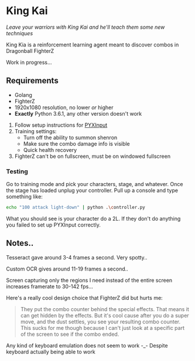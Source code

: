 # King Kai

*Leave your warriors with King Kai and he'll teach them some new techniques*

King Kia is a reinforcement learning agent meant to discover combos in Dragonball FighterZ

Work in progress...

## Requirements

 * Golang
 * FighterZ
 * 1920x1080 resolution, no lower *or* higher
 * **Exactly** Python 3.6.1, any other version doesn't work

 1. Follow setup instructions for [PYXInput](https://github.com/bayangan1991/PYXInput)
 2. Training settings:
    * Turn off the ability to summon shenron
    * Make sure the combo damage info is visible
    * Quick health recovery
 3. FighterZ can't be on fullscreen, must be on windowed fullscreen

### Testing

Go to training mode and pick your characters, stage, and whatever. Once the stage has loaded unplug your controller. Pull up a console and type something like:

```bash
echo "100 attack light-down" | python .\controller.py
```

What you should see is your character do a 2L. If they don't do anything you failed to set up PYXInput correctly.

## Notes..

Tesseract gave around 3-4 frames a second. Very spotty..

Custom OCR gives around 11-19 frames a second..

Screen capturing only the regions I need instead of the entire screen increases framerate to 30-142 fps...

Here's a really cool design choice that FighterZ did but hurts me:

> They put the combo counter behind the special effects. That means it can get hidden by the effects. But it's cool cause after you do a super move, and the dust settles, you see your resulting combo counter. This sucks for me though because I can't just look at a specific part of the screen to see if the combo ended.

Any kind of keyboard emulation does not seem to work -_- Despite keyboard actually being able to work

